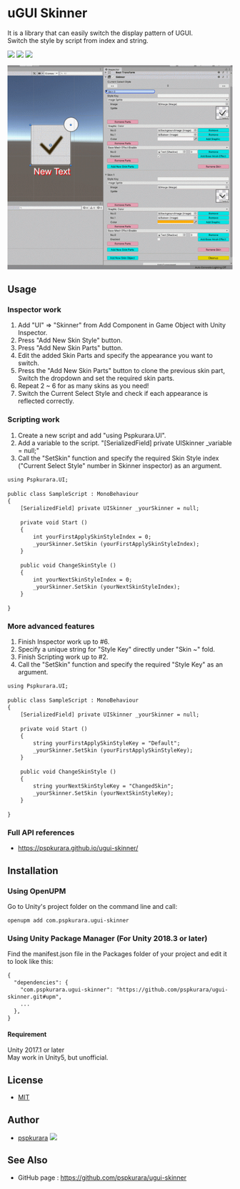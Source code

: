 # uGUI Skinner

It is a library that can easily switch the display pattern of UGUI.<br>
Switch the style by script from index and string.

[![](https://img.shields.io/npm/v/com.pspkurara.ugui-skinner?label=openupm&registry_uri=https://package.openupm.com)](https://openupm.com/packages/com.pspkurara.ugui-skinner/)
[![](https://img.shields.io/github/v/release/pspkurara/ugui-skinner)](https://github.com/pspkurara/ugui-skinner/releases/)
[![](https://img.shields.io/github/watchers/pspkurara/ugui-skinner?style=social)](https://github.com/pspkurara/ugui-skinner/subscription)

![](https://raw.githubusercontent.com/pspkurara/ugui-skinner/preview/.github/readme/top.gif)

## Usage

### Inspector work

1. Add "UI" => "Skinner" from Add Component in Game Object with Unity Inspector.
2. Press "Add New Skin Style" button.
3. Press "Add New Skin Parts" button.
4. Edit the added Skin Parts and specify the appearance you want to switch.
5. Press the "Add New Skin Parts" button to clone the previous skin part, Switch the dropdown and set the required skin parts.
6. Repeat 2 ~ 6 for as many skins as you need!
7. Switch the Current Select Style and check if each appearance is reflected correctly.

### Scripting work

1. Create a new script and add "using Pspkurara.UI".
2. Add a variable to the script. "[SerializedField] private UISkinner _variable = null;"
3. Call the "SetSkin" function and specify the required Skin Style index ("Current Select Style" number in Skinner inspector) as an argument.

```
using Pspkurara.UI;

public class SampleScript : MonoBehaviour
{
    [SerializedField] private UISkinner _yourSkinner = null;

    private void Start ()
    {
        int yourFirstApplySkinStyleIndex = 0;
        _yourSkinner.SetSkin (yourFirstApplySkinStyleIndex);
    }
    
    public void ChangeSkinStyle ()
    {
        int yourNextSkinStyleIndex = 0;
        _yourSkinner.SetSkin (yourNextSkinStyleIndex);
    }
    
}
```

### More advanced features

1. Finish Inspector work up to #6.
2. Specify a unique string for "Style Key" directly under "Skin ~" fold.
3. Finish Scripting work up to #2.
4. Call the "SetSkin" function and specify the required "Style Key" as an argument.

```
using Pspkurara.UI;

public class SampleScript : MonoBehaviour
{
    [SerializedField] private UISkinner _yourSkinner = null;

    private void Start ()
    {
        string yourFirstApplySkinStyleKey = "Default";
        _yourSkinner.SetSkin (yourFirstApplySkinStyleKey);
    }
    
    public void ChangeSkinStyle ()
    {
        string yourNextSkinStyleKey = "ChangedSkin";
        _yourSkinner.SetSkin (yourNextSkinStyleKey);
    }
    
}
```

### Full API references
* https://pspkurara.github.io/ugui-skinner/

## Installation

### Using OpenUPM
Go to Unity's project folder on the command line and call:

```
openupm add com.pspkurara.ugui-skinner
```

### Using Unity Package Manager (For Unity 2018.3 or later)
Find the manifest.json file in the Packages folder of your project and edit it to look like this:

```
{
  "dependencies": {
    "com.pspkurara.ugui-skinner": "https://github.com/pspkurara/ugui-skinner.git#upm",
    ...
  },
}
```

#### Requirement
Unity 2017.1 or later<br>
May work in Unity5, but unofficial.

## License

* [MIT](https://github.com/pspkurara/ugui-skinner/blob/master/Packages/uGUI-Skinner/LICENSE.md)

## Author

* [pspkurara](https://github.com/pspkurara) 
[![](https://img.shields.io/twitter/follow/pspkurara.svg?label=Follow&style=social)](https://twitter.com/intent/follow?screen_name=pspkurara) 

## See Also

* GitHub page : https://github.com/pspkurara/ugui-skinner
